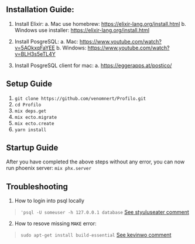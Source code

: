 ## Installation Guide:
1. Install Elixir:
  a. Mac use homebrew: https://elixir-lang.org/install.html
  b. Windows use installer: https://elixir-lang.org/install.html
  
2. Install PosgreSQL:
  a. Mac: https://www.youtube.com/watch?v=5AOkxqFaYEE
  b. Windows: https://www.youtube.com/watch?v=BLH3s5eTL4Y
  
3. Install PosgreSQL client for mac:
  a. https://eggerapps.at/postico/

## Setup Guide
1. `git clone https://github.com/venomnert/Profilo.git`
2. `cd Profilo`
3. `mix deps.get`
4. `mix ecto.migrate`
5. `mix ecto.create`
6. `yarn install`

## Startup Guide
After you have completed the above steps without any error, you can now run phoenix server:
`mix phx.server`

## Troubleshooting
1. How to login into psql locally
> `'psql -U someuser -h 127.0.0.1 database`
[See styuluseater comment](https://stackoverflow.com/questions/18664074/getting-error-peer-authentication-failed-for-user-postgres-when-trying-to-ge)

2. How to resove missing `MAKE` error:
> `sudo apt-get install build-essential`
[See kevinwo comment](https://www.digitalocean.com/community/tutorials/how-to-automate-elixir-phoenix-deployment-with-distillery-and-edeliver-on-ubuntu-16-04)
